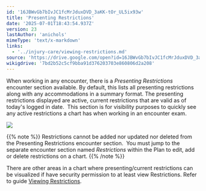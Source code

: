 ```yaml
---
id: '16JBWvGb7bIvJC1fcMrJduxDVD_3aKK-tOr_UL5ix93w'
title: 'Presenting Restrictions'
date: '2025-07-01T18:43:54.937Z'
version: 23
lastAuthor: 'anichols'
mimeType: 'text/x-markdown'
links:
  - '../injury-care/viewing-restrictions.md'
source: 'https://drive.google.com/open?id=16JBWvGb7bIvJC1fcMrJduxDVD_3aKK-tOr_UL5ix93w'
wikigdrive: '7bd2b52c5cf9bba91d376203703e860806d2a208'
---
```

When working in any encounter, there is a *Presenting Restrictions* encounter section available.  By default, this lists all presenting restrictions along with any accommodations in a summary format. The presenting restrictions displayed are active, current restrictions that are valid as of today's logged in date.  This section is for visibility purposes to quickly see any active restrictions a chart has when working in an encounter exam.

![](../presenting-restrictions.assets/27060176bd46465f29835fc041aaed12.png)

{{% note %}}
Restrictions cannot be added nor updated nor deleted from the Presenting Restrictions encounter section.  You must jump to the separate encounter section named *Restrictions* within the Plan to edit, add or delete restrictions on a chart.
{{% /note %}}

There are other areas in a chart where presenting/current restrictions can be visualized if have security permission to at least view Restrictions.  Refer to guide [Viewing Restrictions](../injury-care/viewing-restrictions.md).
